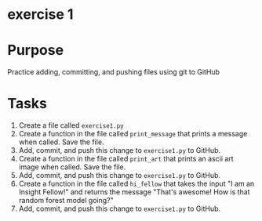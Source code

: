 # exercise 1

# Purpose
Practice adding, committing, and pushing files using git to GitHub

# Tasks
1. Create a file called `exercise1.py`
2. Create a function in the file called `print_message` that prints a message when called. Save the file.
3. Add, commit, and push this change to `exercise1.py` to GitHub.
4. Create a function in the file called `print_art` that prints an ascii art image when called. Save the file.
5. Add, commit, and push this change to `exercise1.py` to GitHub.
6. Create a function in the file called `hi_fellow` that takes the input "I am an Insight Fellow!" and returns the message "That's awesome! How is that random forest model going?"
7. Add, commit, and push this change to `exercise1.py` to GitHub.
